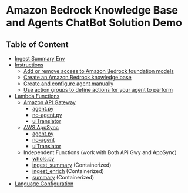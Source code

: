 # Amazon Bedrock Knowledge Base and Agents ChatBot Solution Demo

## Table of Content
- [Ingest Summary Env](https://github.com/developersolutions2024/bedrock-knowledgebase-and-agents/tree/main/ingest_summary)
- [Instructions](https://github.com/developersolutions2024/bedrock-knowledgebase-and-agents/tree/main/intructions)
  - [Add or remove access to Amazon Bedrock foundation models](https://github.com/developersolutions2024/bedrock-knowledgebase-and-agents/blob/main/intructions/Add%20or%20remove%20access%20to%20Amazon%20Bedrock%20foundation%20models.md)
  - [Create an Amazon Bedrock knowledge base](https://github.com/developersolutions2024/bedrock-knowledgebase-and-agents/blob/main/intructions/Create%20an%20Amazon%20Bedrock%20knowledge%20base.md)
  - [Create and configure agent manually](https://github.com/developersolutions2024/bedrock-knowledgebase-and-agents/blob/main/intructions/Create%20and%20configure%20agent%20manually.md)
  - [Use action groups to define actions for your agent to perform](https://github.com/developersolutions2024/bedrock-knowledgebase-and-agents/blob/main/intructions/Use%20action%20groups%20to%20define%20actions%20for%20your%20agent%20to%20perform.md)
- [Lambda Functions](https://github.com/developersolutions2024/bedrock-knowledgebase-and-agents/tree/main/lambda-functions)
  - [Amazon API Gateway](https://github.com/developersolutions2024/bedrock-knowledgebase-and-agents/tree/main/lambda-functions/api-gateway-lambdas)
    - [agent.py](https://github.com/developersolutions2024/bedrock-knowledgebase-and-agents/blob/main/lambda-functions/api-gateway-lambdas/agent.py)
    - [no-agent.py](https://github.com/developersolutions2024/bedrock-knowledgebase-and-agents/blob/main/lambda-functions/api-gateway-lambdas/no-agent.py)
    - [uiTranslator](https://github.com/developersolutions2024/bedrock-knowledgebase-and-agents/blob/main/lambda-functions/uiTranslator.py)      
  - [AWS AppSync](https://github.com/developersolutions2024/bedrock-knowledgebase-and-agents/tree/main/lambda-functions/appsync-lambdas)
    - [agent.py](https://github.com/developersolutions2024/bedrock-knowledgebase-and-agents/blob/main/lambda-functions/appsync-lambdas/agent.py)
    - [no-agent](https://github.com/developersolutions2024/bedrock-knowledgebase-and-agents/blob/main/lambda-functions/appsync-lambdas/no-agent.py)
    - [uiTranslator](https://github.com/developersolutions2024/bedrock-knowledgebase-and-agents/blob/main/lambda-functions/appsync-lambdas/uiTranslator.py)   
  - Independent Functions (work with Both APi Gwy and AppSync)
    - [whoIs.py](https://github.com/developersolutions2024/bedrock-knowledgebase-and-agents/blob/main/lambda-functions/whoIs.py)
    - [ingest_summary](https://github.com/developersolutions2024/bedrock-knowledgebase-and-agents/tree/main/ingest_summary) (Containerized)
    - [ingest_enrich](https://github.com/developersolutions2024/bedrock-knowledgebase-and-agents/tree/main/ingest_enrich) (Containerized)
    - [summary](https://github.com/developersolutions2024/bedrock-knowledgebase-and-agents/tree/main/summary) (Containerized)
- [Language Configuration](https://github.com/developersolutions2024/bedrock-knowledgebase-and-agents/blob/main/language-config/translation.json)
   
